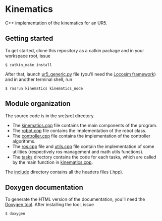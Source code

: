 # Kinematics

C++ implementation of the kinematics for an UR5.

## Getting started

To get started, clone this repository as a catkin package and in your workspace root, issue
```
$ catkin_make install
```

After that, launch [ur5_generic.py](https://github.com/mfocchi/robot_control/blob/10bc564604a3337b2cc38cc8555d0cadefccc7e4/lab_exercises/lab_palopoli/ur5_generic.py) file (you'll need the [Locosim framework](https://github.com/mfocchi/locosim)) and in another terminal shell, run
```
$ rosrun kinematics kinematics_node
```

## Module organization

The source code is in the src[src] directory.
* The [kinematics.cpp](src/kinematics.cpp) file contains the main components of the program.
* The [robot.cpp](src/robot.cpp) file contains the implementation of the robot class.
* The [controller.cpp](src/robot.cpp) file contains the implementation of the controller algorithms.
* The [ros.cpp](src/ros.cpp) file and [utils.cpp](src/utils.cpp) file contain the implementation of some utilities (respectively ros management and math utils functions).
* The [tasks](src/tasks) directory contains the code for each tasks, which are called by the main function in [kinematics.cpp](src/kinematics.cpp).

The [include](include) directory contains all the headers files (.hpp).

## Doxygen documentation
To generate the HTML version of the documentation, you'll need the [Doxygen tool](https://www.doxygen.nl/index.html).
After installing the tool, issue
```
$ doxygen
```

